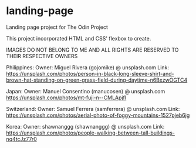 # landing-page

Landing page project for The Odin Project 

This project incorporated HTML and CSS' flexbox to create. 

IMAGES DO NOT BELONG TO ME AND ALL RIGHTS ARE RESERVED TO THEIR RESPECTIVE OWNERS

Philippines:
Owner: Miguel Rivera (gojomike) @ unsplash.com
Link: https://unsplash.com/photos/person-in-black-long-sleeve-shirt-and-brown-hat-standing-on-green-grass-field-during-daytime-n6BxzwOGTC4

Japan:
Owner: Manuel Consentino (manucosen) @ unsplash.com
https://unsplash.com/photos/mt-fuji-n--CMLApjfI

Switzerland: 
Owner: Samuel Ferrera (samferrera) @ unsplash.com
Link: https://unsplash.com/photos/aerial-photo-of-foggy-mountains-1527pjeb6jg

Korea: 
Owner: shawnanggg (shawnanggg) @ unsplash.com
Link: https://unsplash.com/photos/people-walking-between-tall-buildings-nq4tcJz77r0
